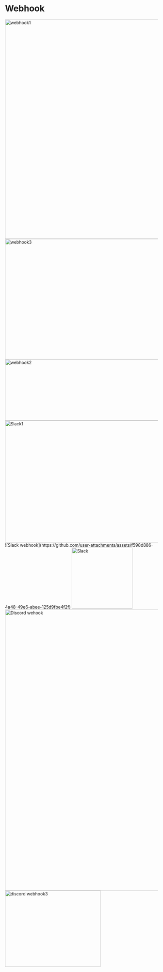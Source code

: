 # Webhook


<img width="1080" height="720" alt="webhook1" src="https://github.com/user-attachments/assets/ed7d5dc5-860b-4c88-8073-5f81fe35cac5" />
<img width="700" height="395" alt="webhook3" src="https://github.com/user-attachments/assets/4aa98fff-ee7a-40da-b8f6-d16ccbd63ab5" />
<img width="631" height="201" alt="webhook2" src="https://github.com/user-attachments/assets/03e817bc-2b4e-4d82-9b9c-bc2318c2cf10" />
<img width="640" height="400" alt="Slack1" src="https://github.com/user-attachments/assets/97606073-4c55-41e9-aaa2-76f4fc1ab5a8" />
![Slack webhook](https://github.com/user-attachments/assets/f598d886-4a48-49e6-abee-125d9fbe4f2f)
<img width="200" height="200" alt="Slack" src="https://github.com/user-attachments/assets/86d7aa03-aa10-4458-abe7-a5474d60a46e" />
<img width="1638" height="922" alt="Discord wehook" src="https://github.com/user-attachments/assets/013ba965-ab0d-4f3c-b8f5-3599d7e3107f" />
<img width="315" height="250" alt="discord webhook3" src="https://github.com/user-attachments/assets/7df3353b-5b53-43e3-8299-7589f66c4cf3" />
